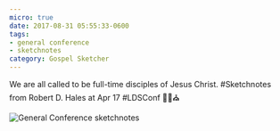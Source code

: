 ```yaml
---
micro: true
date: 2017-08-31 05:55:33-0600
tags:
- general conference
- sketchnotes
category: Gospel Sketcher
---
```


We are all called to be full-time disciples of Jesus Christ. #Sketchnotes from Robert D. Hales at Apr 17 #LDSConf ✍🏼⛪️

<img src="https://media.bennorris.org/images/gospelsketcher/uploads/2018/780ba199cf.jpg" alt="General Conference sketchnotes" />
